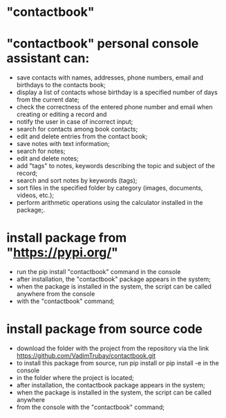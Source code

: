 # "contactbook"

# "contactbook" personal console assistant can:
* save contacts with names, addresses, phone numbers, email and birthdays to the contacts book;
* display a list of contacts whose birthday is a specified number of days from the current date;
* check the correctness of the entered phone number and email when creating or editing a record and
* notify the user in case of incorrect input;
* search for contacts among book contacts;
* edit and delete entries from the contact book;
* save notes with text information;
* search for notes;
* edit and delete notes;
* add "tags" to notes, keywords describing the topic and subject of the record;
* search and sort notes by keywords (tags);
* sort files in the specified folder by category (images, documents, videos, etc.);
* perform arithmetic operations using the calculator installed in the package;.

# install package from "https://pypi.org/"
* run the pip install "contactbook" command in the console
* after installation, the "contactbook" package appears in the system;
* when the package is installed in the system, the script can be called anywhere from the console 
* with the "contactbook" command;

# install package from source code
* download the folder with the project from the repository via the link https://github.com/VadimTrubay/contactbook.git
* to install this package from source, run pip install or pip install -e in the console
* in the folder where the project is located;
* after installation, the contactbook package appears in the system;
* when the package is installed in the system, the script can be called anywhere 
* from the console with the "contactbook" command;